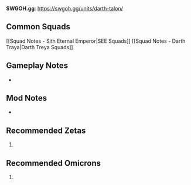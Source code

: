 **SWGOH.gg**: https://swgoh.gg/units/darth-talon/

## Common Squads

[[Squad Notes - Sith Eternal Emperor|SEE Squads]]
[[Squad Notes - Darth Traya|Darth Treya Squads]]

## Gameplay Notes

 - 

## Mod Notes

 - 

## Recommended Zetas

1. 

## Recommended Omicrons

1. 